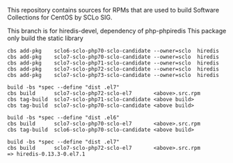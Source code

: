 This repository contains sources for RPMs that are used
to build Software Collections for CentOS by SCLo SIG.

This branch is for hiredis-devel, dependency of php-phpiredis
This package only build the static library

    cbs add-pkg    sclo6-sclo-php70-sclo-candidate --owner=sclo  hiredis
    cbs add-pkg    sclo7-sclo-php70-sclo-candidate --owner=sclo  hiredis
    cbs add-pkg    sclo7-sclo-php71-sclo-candidate --owner=sclo  hiredis
    cbs add-pkg    sclo7-sclo-php72-sclo-candidate --owner=sclo  hiredis
    cbs add-pkg    sclo7-sclo-php73-sclo-candidate --owner=sclo  hiredis

    build -bs *spec --define "dist .el7"
    cbs build      sclo7-sclo-php72-sclo-el7       <above>.src.rpm
    cbs tag-build  sclo7-sclo-php71-sclo-candidate <above build>
    cbs tag-build  sclo7-sclo-php70-sclo-candidate <above build>

    build -bs *spec --define "dist .el6"
    cbs build      sclo7-sclo-php70-sclo-el7       <above>.src.rpm
    cbs tag-build  sclo6-sclo-php70-sclo-candidate <above build>

    build -bs *spec --define "dist .el7"
    cbs build      sclo7-sclo-php72-sclo-el7       <above>.src.rpm
	=> hiredis-0.13.3-0.el7.1
